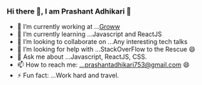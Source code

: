 ### Hi there 👋, I am Prashant Adhikari 👯

- 🔭 I’m currently working at ...<a href="https://groww.in/">Groww</a>
- 🌱 I’m currently learning ...Javascript and ReactJS
- 👯 I’m looking to collaborate on ...Any interesting tech talks
- 🤔 I’m looking for help with ...StackOverFlow to the Rescue 😄
- 💬 Ask me about ...Javascript, ReactJS, CSS.
- 📫 How to reach me: ...prashantadhikari753@gmail.com 😄
- ⚡ Fun fact: ...Work hard and travel.
